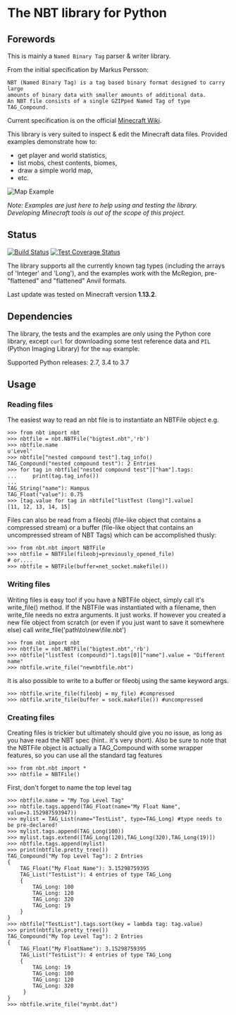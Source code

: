 # The NBT library for Python

## Forewords

This is mainly a `Named Binary Tag` parser & writer library.

From the initial specification by Markus Persson:
```
NBT (Named Binary Tag) is a tag based binary format designed to carry large
amounts of binary data with smaller amounts of additional data.
An NBT file consists of a single GZIPped Named Tag of type TAG_Compound.
```

Current specification is on the official [Minecraft Wiki](https://minecraft.wiki/w/NBT_format).

This library is very suited to inspect & edit the Minecraft data files. Provided
examples demonstrate how to:
- get player and world statistics,
- list mobs, chest contents, biomes,
- draw a simple world map,
- etc.

![Map Example](world.png)

*Note: Examples are just here to help using and testing the library.
Developing Minecraft tools is out of the scope of this project.*


## Status

[![Build Status](https://secure.travis-ci.org/twoolie/NBT.png?branch=master)](http://travis-ci.org/#!/twoolie/NBT)
[![Test Coverage Status](https://coveralls.io/repos/twoolie/NBT/badge.svg)](https://coveralls.io/r/twoolie/NBT)

The library supports all the currently known tag types (including the arrays
of 'Integer' and 'Long'), and the examples work with the McRegion,
pre-"flattened" and "flattened" Anvil formats.

Last update was tested on Minecraft version **1.13.2**.


## Dependencies

The library, the tests and the examples are only using the Python core library,
except `curl` for downloading some test reference data and `PIL` (Python
Imaging Library) for the `map` example.

Supported Python releases: 2.7, 3.4 to 3.7


## Usage

### Reading files

The easiest way to read an nbt file is to instantiate an NBTFile object e.g.
```
>>> from nbt import nbt
>>> nbtfile = nbt.NBTFile("bigtest.nbt",'rb')
>>> nbtfile.name
u'Level'
>>> nbtfile["nested compound test"].tag_info()
TAG_Compound("nested compound test"): 2 Entries
>>> for tag in nbtfile["nested compound test"]["ham"].tags:
...     print(tag.tag_info())
...
TAG_String("name"): Hampus
TAG_Float("value"): 0.75
>>> [tag.value for tag in nbtfile["listTest (long)"].value]
[11, 12, 13, 14, 15]
```

Files can also be read from a fileobj (file-like object that contains a compressed
stream) or a buffer (file-like object that contains an uncompressed stream of NBT
Tags) which can be accomplished thusly:
```
>>> from nbt.nbt import NBTFile
>>> nbtfile = NBTFile(fileobj=previously_opened_file)
# or....
>>> nbtfile = NBTFile(buffer=net_socket.makefile())
```

### Writing files

Writing files is easy too! if you have a NBTFile object, simply call it's
write_file() method. If the NBTFile was instantiated with a filename, then
write_file needs no extra arguments. It just works. If however you created a new
file object from scratch (or even if you just want to save it somewhere else)
call write_file('path\to\new\file.nbt')
```
>>> from nbt import nbt
>>> nbtfile = nbt.NBTFile("bigtest.nbt",'rb')
>>> nbtfile["listTest (compound)"].tags[0]["name"].value = "Different name"
>>> nbtfile.write_file("newnbtfile.nbt")
```

It is also possible to write to a buffer or fileobj using the same keyword args.
```
>>> nbtfile.write_file(fileobj = my_file) #compressed
>>> nbtfile.write_file(buffer = sock.makefile()) #uncompressed
```

### Creating files

Creating files is trickier but ultimately should give you no issue, as long as
you have read the NBT spec (hint.. it's very short). Also be sure to note that
the NBTFile object is actually a TAG_Compound with some wrapper features, so
you can use all the standard tag features
```
>>> from nbt.nbt import *
>>> nbtfile = NBTFile()
```

First, don't forget to name the top level tag
```
>>> nbtfile.name = "My Top Level Tag"
>>> nbtfile.tags.append(TAG_Float(name="My Float Name", value=3.152987593947))
>>> mylist = TAG_List(name="TestList", type=TAG_Long) #type needs to be pre-declared!
>>> mylist.tags.append(TAG_Long(100))
>>> mylist.tags.extend([TAG_Long(120),TAG_Long(320),TAG_Long(19)])
>>> nbtfile.tags.append(mylist)
>>> print(nbtfile.pretty_tree())
TAG_Compound("My Top Level Tag"): 2 Entries
{
    TAG_Float("My Float Name"): 3.15298759395
    TAG_List("TestList"): 4 entries of type TAG_Long
    {
        TAG_Long: 100
        TAG_Long: 120
        TAG_Long: 320
        TAG_Long: 19
    }
}
>>> nbtfile["TestList"].tags.sort(key = lambda tag: tag.value)
>>> print(nbtfile.pretty_tree())
TAG_Compound("My Top Level Tag"): 2 Entries
{
    TAG_Float("My FloatName"): 3.15298759395
    TAG_List("TestList"): 4 entries of type TAG_Long
    {
        TAG_Long: 19
        TAG_Long: 100
        TAG_Long: 120
        TAG_Long: 320
     }
}
>>> nbtfile.write_file("mynbt.dat")
```
